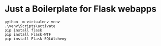 # Just a Boilerplate for Flask webapps

```
python -m virtualenv venv
.\venv\Scripts\activate
pip install flask
pip install Flask-WTF
pip install Flask-SQLAlchemy
```